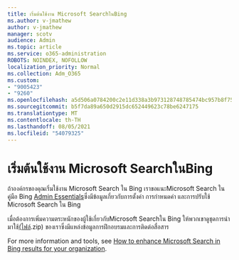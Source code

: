 ```yaml
---
title: เริ่มต้นใช้งาน Microsoft SearchในBing
ms.author: v-jmathew
author: v-jmathew
manager: scotv
audience: Admin
ms.topic: article
ms.service: o365-administration
ROBOTS: NOINDEX, NOFOLLOW
localization_priority: Normal
ms.collection: Adm_O365
ms.custom:
- "9005423"
- "9260"
ms.openlocfilehash: a5d506a0784200c2e11d338a3b973128748785474bc957b8f75f67a72324503b
ms.sourcegitcommit: b5f7da89a650d2915dc652449623c78be6247175
ms.translationtype: MT
ms.contentlocale: th-TH
ms.lasthandoff: 08/05/2021
ms.locfileid: "54079325"
---
```

# <a name="get-started-with-microsoft-search-in-bing"></a>เริ่มต้นใช้งาน Microsoft SearchในBing

ถ้าองค์กรของคุณเริ่มใช้งาน Microsoft Search ใน Bing เราขอแนะMicrosoft Search ใน คู่มือ Bing [Admin Essentials](https://go.microsoft.com/fwlink/p/?linkid=2127979)ซึ่งมีข้อมูลเกี่ยวกับการตั้งค่า การกําหนดค่า และการปรับใช้ Microsoft Search ใน Bing

เมื่อต้องการเพิ่มความตระหนักของผู้ใช้เกี่ยวกับMicrosoft Searchใน Bing ให้พวกเขาดูชุดการนํามาใช้[(ไฟล์](https://go.microsoft.com/fwlink/p/?LinkID=2114710).zip) ของเราซึ่งมีแหล่งข้อมูลการฝึกอบรมและการติดต่อสื่อสาร

For more information and tools, see [How to enhance Microsoft Search in Bing results for your organization](https://go.microsoft.com/fwlink/?linkid=2152022).
